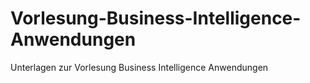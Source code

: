 # Vorlesung-Business-Intelligence-Anwendungen
Unterlagen zur Vorlesung Business Intelligence Anwendungen
